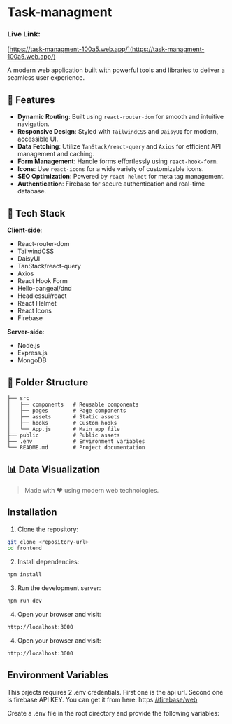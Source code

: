 # Task-managment

### Live Link:

[https://task-managment-100a5.web.app/](https://task-managment-100a5.web.app/)

A modern web application built with powerful tools and libraries to deliver a seamless user experience.

## 🌟 Features

- **Dynamic Routing**: Built using `react-router-dom` for smooth and intuitive navigation.
- **Responsive Design**: Styled with `TailwindCSS` and `DaisyUI` for modern, accessible UI.
- **Data Fetching**: Utilize `TanStack/react-query` and `Axios` for efficient API management and caching.
- **Form Management**: Handle forms effortlessly using `react-hook-form`.
- **Icons**: Use `react-icons` for a wide variety of customizable icons.
- **SEO Optimization**: Powered by `react-helmet` for meta tag management.
- **Authentication**: Firebase for secure authentication and real-time database.

## 🚀 Tech Stack

**Client-side**:

- React-router-dom
- TailwindCSS
- DaisyUI
- TanStack/react-query
- Axios
- React Hook Form
- Hello-pangeal/dnd
- Headlessui/react
- React Helmet
- React Icons
- Firebase

**Server-side**:

- Node.js
- Express.js
- MongoDB

## 📂 Folder Structure

```plaintext
├── src
│   ├── components   # Reusable components
│   ├── pages        # Page components
│   ├── assets       # Static assets
│   ├── hooks        # Custom hooks
│   └── App.js       # Main app file
├── public           # Public assets
├── .env             # Environment variables
└── README.md        # Project documentation
```

## 📊 Data Visualization

> Made with ❤️ using modern web technologies.

## Installation

1. Clone the repository:

```bash
git clone <repository-url>
cd frontend
```

2. Install dependencies:

```bash
npm install
```

3. Run the development server:

```bash
npm run dev
```

4. Open your browser and visit:

```bash
http://localhost:3000
```

4. Open your browser and visit:

```bash
http://localhost:3000
```

## Environment Variables

This prjects requires 2 .env credentials. First one is the api url. Second one is firebase API KEY. You can get it from here: https:[//firebase/web](https://firebase.google.com/?gad_source=1&gclid=CjwKCAiA5eC9BhAuEiwA3CKwQulfikmydFM4GM1rWGC6mjvRHvynAf1gm6lEzF8X_ZDcNV9dPw0QiBoCywUQAvD_BwE&gclsrc=aw.ds)

Create a .env file in the root directory and provide the following variables:
